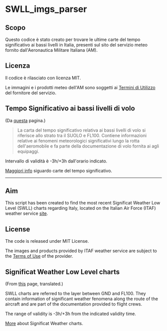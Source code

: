 # SWLL_imgs_parser

## Scopo
Questo codice è stato creato per trovare le ultime carte del tempo significativo ai bassi livelli in Italia, presenti sul sito del servizio meteo fornito dall'Aeronautica Militare Italiana (AM).

## Licenza
Il codice è rilasciato con licenza MIT.

Le immagini e i prodotti meteo dell'AM sono soggetti ai [Termini di Utilizzo](http://www.meteoam.it/page/condizioni-di-utilizzo-disclaimer) del fornitore del servizio.

## Tempo Significativo ai bassi livelli di volo
(Da [questa](http://www.meteoam.it/prodotti_grafici/bassiStrati) pagina.)
> La carta del tempo significativo relativa ai bassi livelli di volo si riferisce allo strato tra il SUOLO e FL100. Contiene informazioni relative ai fenomeni meteorologici significativi lungo la rotta dell'aeromobile e fa parte della documentazione di volo fornita ai agli equipaggi.

Intervallo di validità è -3h/+3h dall'orario indicato.

[Maggiori info](https://en.wikipedia.org/wiki/SIGWX#:~:text=SIGWX%20is%20a%20Significant%20Weather%20Chart%20defined%20by%20ICAO.&text=Charts%20are%20typically%20being%20issued,of%20the%20chart%20validity%20time.%20.) siguardo carte del tempo significativo.

-------

## Aim
This script has been created to find the most recent Significat Weather Low Level (SWLL) charts regarding Italy, located on the Italian Air Force (ITAF) weather service [site](http://www.meteoam.it/).

## License
The code is released under MIT License.

The images and products provided by ITAF weather service are subject to the [Terms of Use](http://www.meteoam.it/page/condizioni-di-utilizzo-disclaimer) of the provider.

## Significat Weather Low Level charts
(From [this](http://www.meteoam.it/prodotti_grafici/bassiStrati) page, translated.)

SWLL charts are referred to the layer between GND and FL100. They contain information of significant weather fenomena along the route of the aircraft and are part of the documentation provided to flight crews.

The range of validity is -3h/+3h from the indicated validity time.

[More](https://en.wikipedia.org/wiki/SIGWX#:~:text=SIGWX%20is%20a%20Significant%20Weather%20Chart%20defined%20by%20ICAO.&text=Charts%20are%20typically%20being%20issued,of%20the%20chart%20validity%20time.%20.) about Significat Weather charts.
